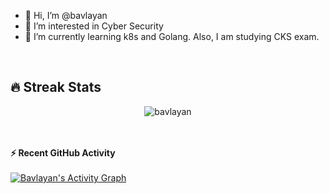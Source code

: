 - 👋 Hi, I’m @bavlayan
- 👀 I’m interested in Cyber Security
- 🌱 I’m currently learning k8s and Golang. Also, I am studying CKS exam.

<br>

## 🔥 Streak Stats
<p align="center"><img src="https://github-readme-streak-stats.herokuapp.com/?user=bavlayan&theme=algolia" alt="bavlayan" /></p>
<br>
<br>



  <summary><b>⚡ Recent GitHub Activity</b></summary>
  <br/>
   <a href="https://github.com/bavlayan"><img alt="Bavlayan's Activity Graph" src="https://activity-graph.herokuapp.com/graph?username=bavlayan&custom_title=bavlayan's%20Contribution%20Graph&theme=react-dark" /></a>
  <br/>

<!---
bavlayan/bavlayan is a ✨ special ✨ repository because its `README.md` (this file) appears on your GitHub profile.
You can click the Preview link to take a look at your changes.
--->
